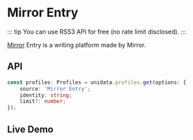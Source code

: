 # Mirror Entry

<Logos :names="['Mirror', 'RSS3']" />

::: tip
You can use RSS3 API for free (no rate limit disclosed).
:::

[Mirror](https://mirror.xyz/) Entry is a writing platform made by Mirror.

## API

```ts
const profiles: Profiles = unidata.profiles.get(options: {
    source: 'Mirror Entry';
    identity: string;
    limit?: number;
});
```

## Live Demo

<Notes :source="'Mirror Entry'" :defaultIdentity="'0x9651B2a7Aa9ed9635cE896a1Af1a7d6294d5e902'" />
